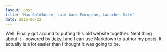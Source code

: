 ```yaml
---
layout: post
title: "Max Goldhouse, Laid back European, Launches Site"
date: 2016-06-22
---
```


Well. Finally got around to putting this old website together. Neat thing about it - powered by [Jekyll](http://jekyllrb.com) and I can use Markdown to author my posts. It actually is a lot easier than I thought it was going to be.
